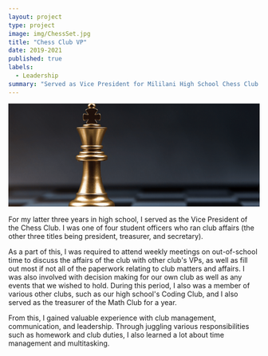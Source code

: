 ```yaml
---
layout: project
type: project
image: img/ChessSet.jpg
title: "Chess Club VP"
date: 2019-2021
published: true
labels:
  - Leadership
summary: "Served as Vice President for Mililani High School Chess Club."
---
```

<div class="text-center p-4">
  <img width="1200px" src="../img/chessboard.png" class="img-thumbnail">
</div>

  For my latter three years in high school, I served as the Vice President of the Chess Club. I was one of four student officers who ran club affairs (the other three titles being president, treasurer, and secretary). 

  As a part of this, I was required to attend weekly meetings on out-of-school time to discuss the affairs of the club with other club's VPs, as well as fill out most if not all of the paperwork relating to club matters and affairs. I was also involved with decision making for our own club as well as any events that we wished to hold. During this period, I also was a member of various other clubs, such as our high school's Coding Club, and I also served as the treasurer of the Math Club for a year.

  From this, I gained valuable experience with club management, communication, and leadership. Through juggling various responsibilities such as homework and club duties, I also learned a lot about time management and multitasking.
